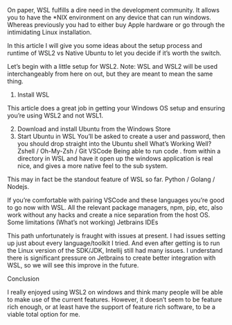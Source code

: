 On paper, WSL fulfills a dire need in the development community. It allows you to have the *NIX environment on any device that can run windows. Whereas previously you had to either buy Apple hardware or go through the intimidating Linux installation.

In this article I will give you some ideas about the setup process and runtime of WSL2 vs Native Ubuntu to let you decide if it’s worth the switch.

Let’s begin with a little setup for WSL2.
Note: WSL and WSL2 will be used interchangeably from here on out, but they are meant to mean the same thing.

1. Install WSL

This article does a great job in getting your Windows OS setup and ensuring you’re using WSL2 and not WSL1.

2. Download and install Ubuntu from the Windows Store
3. Start Ubuntu in WSL
You’ll be asked to create a user and password, then you should drop straight into the Ubuntu shell
What’s Working Well?
Zshell / Oh-My-Zsh / Git
VSCode
Being able to run code . from within a directory in WSL and have it open up the windows application is real nice, and gives a more native feel to the sub system.

This may in fact be the standout feature of WSL so far.
Python / Golang / Nodejs.

If you’re comfortable with pairing VSCode and these languages you’re good to go now with WSL. All the relevant package managers, npm, pip, etc, also work without any hacks and create a nice separation from the host OS.
Some limitations (What’s not working)
Jetbrains IDEs

This path unfortunately is fraught with issues at present. I had issues setting up just about every language/toolkit I tried. And even after getting is to run the Linux version of the SDK/JDK, Intellij still had many issues. I understand there is significant pressure on Jetbrains to create better integration with WSL, so we will see this improve in the future.

Conclusion

I really enjoyed using WSL2 on windows and think many people will be able to make use of the current features. However, it doesn’t seem to be feature rich enough, or at least have the support of feature rich software, to be a viable total option for me.
